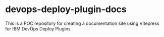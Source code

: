 # devops-deploy-plugin-docs
This is a POC repository for creating a documentation site using Vitepress for IBM DevOps Deploy Plugins
